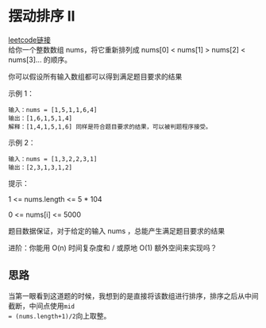# 摆动排序 II
<a href="https://leetcode.cn/problems/wiggle-sort-ii/">leetcode链接</a><br>
给你一个整数数组 nums，将它重新排列成 nums[0] < nums[1] > nums[2] < nums[3]... 的顺序。

你可以假设所有输入数组都可以得到满足题目要求的结果

示例 1：

```
输入：nums = [1,5,1,1,6,4]
输出：[1,6,1,5,1,4]
解释：[1,4,1,5,1,6] 同样是符合题目要求的结果，可以被判题程序接受。
```
示例 2：

```
输入：nums = [1,3,2,2,3,1]
输出：[2,3,1,3,1,2]
```

提示：

1 <= nums.length <= 5 * 104

0 <= nums[i] <= 5000

题目数据保证，对于给定的输入 nums ，总能产生满足题目要求的结果

进阶：你能用 O(n) 时间复杂度和 / 或原地 O(1) 额外空间来实现吗？

## 思路
当第一眼看到这道题的时候，我想到的是直接将该数组进行排序，排序之后从中间截断，中间点使用<code>mid = (nums.length+1)/2</code>向上取整。
